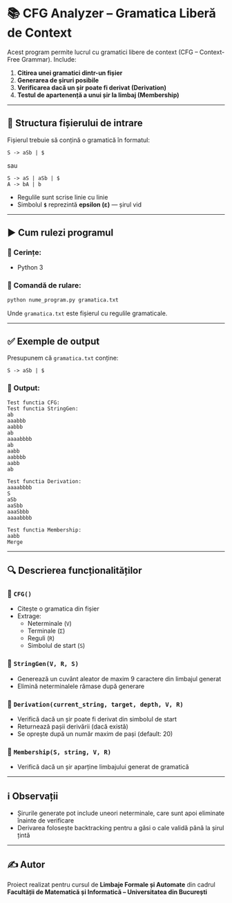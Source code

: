 # 📚 CFG Analyzer – Gramatica Liberă de Context

Acest program permite lucrul cu gramatici libere de context (CFG – Context-Free Grammar). Include:

1. **Citirea unei gramatici dintr-un fișier**
2. **Generarea de șiruri posibile**
3. **Verificarea dacă un șir poate fi derivat (Derivation)**
4. **Testul de apartenență a unui șir la limbaj (Membership)**

---

## 📄 Structura fișierului de intrare

Fișierul trebuie să conțină o gramatică în formatul:

```
S -> aSb | $
```

sau

```
S -> aS | aSb | $
A -> bA | b
```

- Regulile sunt scrise linie cu linie
- Simbolul **`$`** reprezintă **epsilon (ε)** — șirul vid

---

## ▶️ Cum rulezi programul

### 🔹 Cerințe:
- Python 3

### 🔹 Comandă de rulare:
```bash
python nume_program.py gramatica.txt
```

Unde `gramatica.txt` este fișierul cu regulile gramaticale.

---

## ✅ Exemple de output

Presupunem că `gramatica.txt` conține:

```
S -> aSb | $
```

### 🔹 Output:

```
Test functia CFG:
Test functia StringGen:
ab
aaabbb
aabbb
ab
aaaabbbb
ab
aabb
aabbbb
aabb
ab

Test functia Derivation:
aaaabbbb
S
aSb
aaSbb
aaaSbbb
aaaabbbb

Test functia Membership:
aabb
Merge
```

---

## 🔍 Descrierea funcționalităților

### 🔹 `CFG()`
- Citește o gramatica din fișier
- Extrage:
  - Neterminale (`V`)
  - Terminale (`Σ`)
  - Reguli (`R`)
  - Simbolul de start (`S`)

### 🔹 `StringGen(V, R, S)`
- Generează un cuvânt aleator de maxim 9 caractere din limbajul generat
- Elimină neterminalele rămase după generare

### 🔹 `Derivation(current_string, target, depth, V, R)`
- Verifică dacă un șir poate fi derivat din simbolul de start
- Returnează pașii derivării (dacă există)
- Se oprește după un număr maxim de pași (default: 20)

### 🔹 `Membership(S, string, V, R)`
- Verifică dacă un șir aparține limbajului generat de gramatică

---

## ℹ️ Observații

- Șirurile generate pot include uneori neterminale, care sunt apoi eliminate înainte de verificare
- Derivarea folosește backtracking pentru a găsi o cale validă până la șirul țintă

---

## ✍️ Autor

Proiect realizat pentru cursul de **Limbaje Formale și Automate** din cadrul **Facultății de Matematică și Informatică – Universitatea din București**